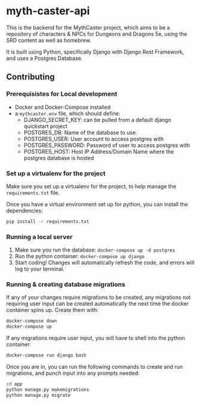 # myth-caster-api

This is the backend for the MythCaster project, which aims to be a repository of characters & NPCs for Dungeons and Dragons 5e, using the SRD content as well as homebrew.

It is built using Python, specifically Django with Django Rest Framework, and uses a Postgres Database.

## Contributing

### Prerequisistes for Local development

- Docker and Docker-Compose installed
- a `mythcaster.env` file, which should define:
  - DJANGO_SECRET_KEY: can be pulled from a default django quickstart project
  - POSTGRES_DB: Name of the database to use.
  - POSTGRES_USER: User account to access postgres with
  - POSTGRES_PASSWORD: Password of user to access postgres with
  - POSTGRES_HOST: Host IP Address/Domain Name where the postgres database is hosted

### Set up a virtualenv for the project

Make sure you set up a virtualenv for the project, to help manage the `requirements.txt` file.

Once you have a virtual environment set up for python, you can install the dependencies:

```bash
pip install -r requirements.txt
```

### Running a local server

1. Make sure you run the database: `docker-compose up -d postgres`
1. Run the python container: `docker-compose up django`
1. Start coding! Changes will automatically refresh the code, and errors will log to your terminal.

### Running & creating database migrations

If any of your changes require migrations to be created, any migrations not requiring user input can be created automatically the next time the docker container spins up. Create them with:

```bash
docker-compose down
docker-compose up
```

If any migrations require user input, you will have to shell into the python container:

```bash
docker-compose run django bash
```

Once you are in, you can run the following commands to create and run migrations, and punch input into any prompts needed:

```bash
cd app
python manage.py makemigrations
python manage.py migrate
```
